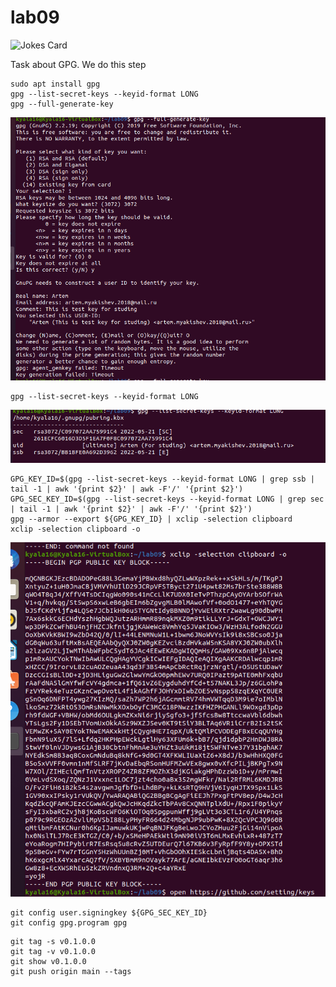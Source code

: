 # lab09

![Jokes Card](https://readme-jokes.vercel.app/api)

Task about GPG.
We do this step 

```
sudo apt install gpg
gpg --list-secret-keys --keyid-format LONG
gpg --full-generate-key
```
![This is an image](/Pictures/RSA1.png)
```
gpg --list-secret-keys --keyid-format LONG
```
![This is an image](/Pictures/RSA2.png)
```
GPG_KEY_ID=$(gpg --list-secret-keys --keyid-format LONG | grep ssb | tail -1 | awk '{print $2}' | awk -F'/' '{print $2}')
GPG_SEC_KEY_ID=$(gpg --list-secret-keys --keyid-format LONG | grep sec | tail -1 | awk '{print $2}' | awk -F'/' '{print $2}')
gpg --armor --export ${GPG_KEY_ID} | xclip -selection clipboard
xclip -selection clipboard -o
```
![This is an image](/Pictures/RSA3.png)
```
git config user.signingkey ${GPG_SEC_KEY_ID}
git config gpg.program gpg
```
```
git tag -s v0.1.0.0
git tag -v v0.1.0.0
git show v0.1.0.0
git push origin main --tags
```

